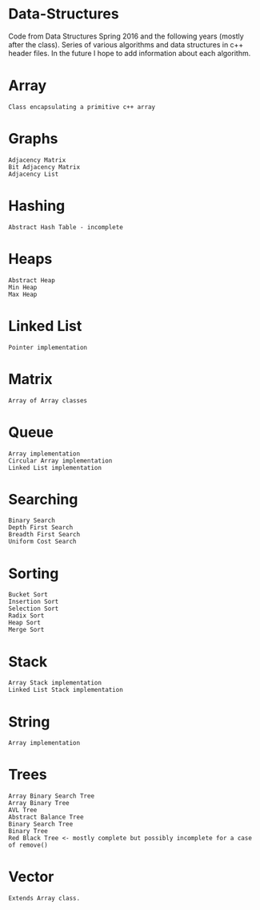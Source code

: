# Data-Structures
Code from Data Structures Spring 2016 and the following years (mostly after the class). Series of various algorithms and data structures in c++ header files. In the future I hope to add information about each algorithm. 

# Array 

    Class encapsulating a primitive c++ array

# Graphs 

    Adjacency Matrix
    Bit Adjacency Matrix
    Adjacency List

# Hashing

    Abstract Hash Table - incomplete
  
# Heaps 

    Abstract Heap
    Min Heap
    Max Heap

# Linked List 

    Pointer implementation

# Matrix 
    
    Array of Array classes

# Queue

    Array implementation
    Circular Array implementation
    Linked List implementation
  
# Searching 

    Binary Search
    Depth First Search
    Breadth First Search
    Uniform Cost Search

# Sorting

    Bucket Sort
    Insertion Sort
    Selection Sort
    Radix Sort
    Heap Sort
    Merge Sort

# Stack

    Array Stack implementation
    Linked List Stack implementation
  
# String 

    Array implementation

# Trees 

    Array Binary Search Tree
    Array Binary Tree
    AVL Tree
    Abstract Balance Tree
    Binary Search Tree
    Binary Tree
    Red Black Tree <- mostly complete but possibly incomplete for a case of remove()
    
# Vector 
    
    Extends Array class.
